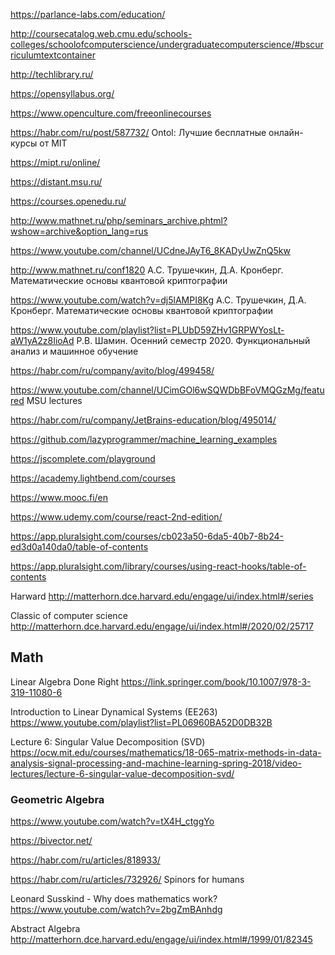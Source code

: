 https://parlance-labs.com/education/


http://coursecatalog.web.cmu.edu/schools-colleges/schoolofcomputerscience/undergraduatecomputerscience/#bscurriculumtextcontainer

http://techlibrary.ru/

https://opensyllabus.org/

https://www.openculture.com/freeonlinecourses

https://habr.com/ru/post/587732/  Ontol: Лучшие бесплатные онлайн-курсы от MIT

https://mipt.ru/online/

https://distant.msu.ru/

https://courses.openedu.ru/

http://www.mathnet.ru/php/seminars_archive.phtml?wshow=archive&option_lang=rus

https://www.youtube.com/channel/UCdneJAyT6_8KADyUwZnQ5kw

http://www.mathnet.ru/conf1820 А.С. Трушечкин, Д.А. Кронберг. Математические основы квантовой криптографии

https://www.youtube.com/watch?v=dj5lAMPI8Kg   А.С. Трушечкин, Д.А. Кронберг. Математические основы квантовой криптографии

https://www.youtube.com/playlist?list=PLUbD59ZHv1GRPWYosLt-aW1yA2z8IioAd Р.В. Шамин. Осенний семестр 2020. Функциональный анализ и машинное обучение


https://habr.com/ru/company/avito/blog/499458/

https://www.youtube.com/channel/UCimGOl6wSQWDbBFoVMQGzMg/featured MSU lectures

<https://habr.com/ru/company/JetBrains-education/blog/495014/> 

<https://github.com/lazyprogrammer/machine_learning_examples>

<https://jscomplete.com/playground>


<https://academy.lightbend.com/courses>

<https://www.mooc.fi/en>

<https://www.udemy.com/course/react-2nd-edition/>


<https://app.pluralsight.com/courses/cb023a50-6da5-40b7-8b24-ed3d0a140da0/table-of-contents>

<https://app.pluralsight.com/library/courses/using-react-hooks/table-of-contents>

Harward
<http://matterhorn.dce.harvard.edu/engage/ui/index.html#/series>

Classic of computer science
<http://matterhorn.dce.harvard.edu/engage/ui/index.html#/2020/02/25717>



## Math
Linear Algebra Done Right
<https://link.springer.com/book/10.1007/978-3-319-11080-6>

Introduction to Linear Dynamical Systems (EE263)
<https://www.youtube.com/playlist?list=PL06960BA52D0DB32B>

Lecture 6: Singular Value Decomposition (SVD)
<https://ocw.mit.edu/courses/mathematics/18-065-matrix-methods-in-data-analysis-signal-processing-and-machine-learning-spring-2018/video-lectures/lecture-6-singular-value-decomposition-svd/>

### Geometric Algebra
<https://www.youtube.com/watch?v=tX4H_ctggYo>

https://bivector.net/

https://habr.com/ru/articles/818933/

https://habr.com/ru/articles/732926/ Spinors for humans


Leonard Susskind - Why does mathematics work?
<https://www.youtube.com/watch?v=2bgZmBAnhdg>

Abstract Algebra
<http://matterhorn.dce.harvard.edu/engage/ui/index.html#/1999/01/82345>


